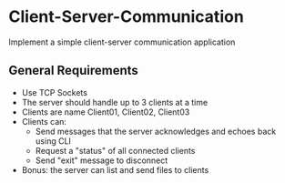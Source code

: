 # Client-Server-Communication
 Implement a simple client-server communication application


## General Requirements
- Use TCP Sockets
- The server should handle up to 3 clients at a time
- Clients are name Client01, Client02, Client03
- Clients can:
    - Send messages that the server acknowledges and echoes back using CLI
    - Request a "status" of all connected clients
    - Send "exit" message to disconnect
- Bonus: the server can list and send files to clients
